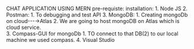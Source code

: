 CHAT APPLICATION USING MERN
pre-requiste:
installation:
    1. Node JS
    2. Postman:
        1. To debugging and test API
    3. MongoDB:
        1. Creating mongoDb on cloud---→Atlas
        2. We are going to host mongoDB on Atlas which is cloud service.	
        3. Compass-GUI for mongoDb
            1. TO connect to that DB(2) to our local machine we used compass.
    4. Visual Studio  
